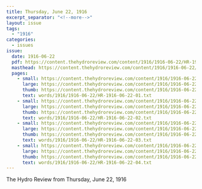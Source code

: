 ```yaml
---
title: Thursday, June 22, 1916
excerpt_separator: "<!--more-->"
layout: issue
tags:
  - "1916"
categories:
  - issues
issue:
  date: 1916-06-22
  pdf: https://content.thehydroreview.com/content/1916/1916-06-22/HR-1916-06-22.pdf
  masthead: https://content.thehydroreview.com/content/1916/1916-06-22/masthead/HR-1916-06-22.jpg
  pages:
    - small: https://content.thehydroreview.com/content/1916/1916-06-22/small/HR-1916-06-22-01.jpg
      large: https://content.thehydroreview.com/content/1916/1916-06-22/large/HR-1916-06-22-01.jpg
      thumb: https://content.thehydroreview.com/content/1916/1916-06-22/thumbnails/HR-1916-06-22-01.jpg
      text: words/1916/1916-06-22/HR-1916-06-22-01.txt
    - small: https://content.thehydroreview.com/content/1916/1916-06-22/small/HR-1916-06-22-02.jpg
      large: https://content.thehydroreview.com/content/1916/1916-06-22/large/HR-1916-06-22-02.jpg
      thumb: https://content.thehydroreview.com/content/1916/1916-06-22/thumbnails/HR-1916-06-22-02.jpg
      text: words/1916/1916-06-22/HR-1916-06-22-02.txt
    - small: https://content.thehydroreview.com/content/1916/1916-06-22/small/HR-1916-06-22-03.jpg
      large: https://content.thehydroreview.com/content/1916/1916-06-22/large/HR-1916-06-22-03.jpg
      thumb: https://content.thehydroreview.com/content/1916/1916-06-22/thumbnails/HR-1916-06-22-03.jpg
      text: words/1916/1916-06-22/HR-1916-06-22-03.txt
    - small: https://content.thehydroreview.com/content/1916/1916-06-22/small/HR-1916-06-22-04.jpg
      large: https://content.thehydroreview.com/content/1916/1916-06-22/large/HR-1916-06-22-04.jpg
      thumb: https://content.thehydroreview.com/content/1916/1916-06-22/thumbnails/HR-1916-06-22-04.jpg
      text: words/1916/1916-06-22/HR-1916-06-22-04.txt
---
```


The Hydro Review from Thursday, June 22, 1916

<!--more-->

